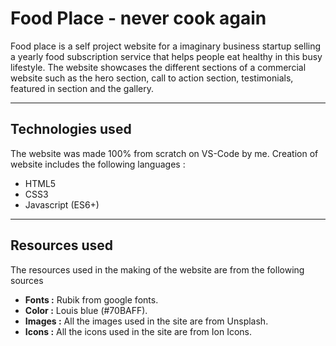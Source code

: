 # Food Place - never cook again

Food place is a self project website for a imaginary business startup selling a yearly food subscription service that helps people eat healthy in this busy lifestyle. The website showcases the different sections of a commercial website such as the hero section, call to action section, testimonials, featured in section and the gallery.

---

## Technologies used

The website was made 100% from scratch on VS-Code by me. Creation of website includes the following languages :

- HTML5
- CSS3
- Javascript (ES6+)

---

## Resources used

The resources used in the making of the website are from the following sources

- **Fonts :** Rubik from google fonts.
- **Color :** Louis blue (#70BAFF).
- **Images :** All the images used in the site are from Unsplash.
- **Icons :** All the icons used in the site are from Ion Icons.
